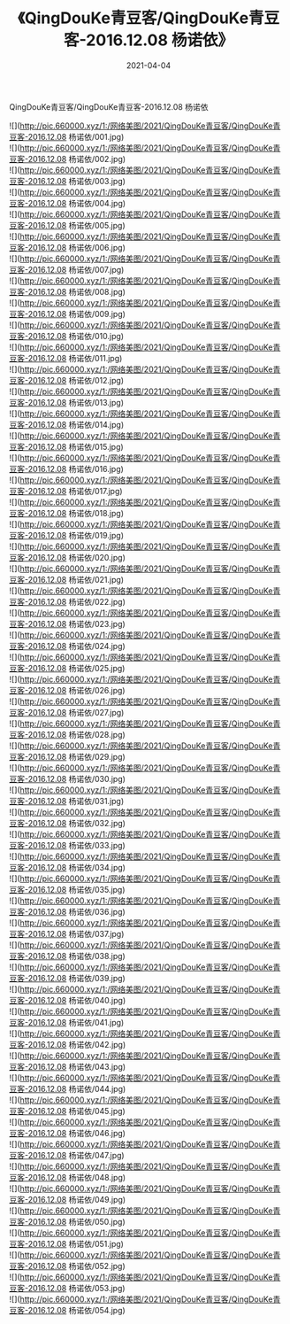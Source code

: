﻿---
layout: post
title:  《QingDouKe青豆客/QingDouKe青豆客-2016.12.08 杨诺依》
date:   2021-04-04
img: http://pic.660000.xyz/1:/网络美图/2021/QingDouKe青豆客/QingDouKe青豆客-2016.12.08 杨诺依/000.jpg
categories: [美女, 清纯, 唯美]
---

QingDouKe青豆客/QingDouKe青豆客-2016.12.08 杨诺依

 ![](http://pic.660000.xyz/1:/网络美图/2021/QingDouKe青豆客/QingDouKe青豆客-2016.12.08 杨诺依/001.jpg) <br>![](http://pic.660000.xyz/1:/网络美图/2021/QingDouKe青豆客/QingDouKe青豆客-2016.12.08 杨诺依/002.jpg) <br>![](http://pic.660000.xyz/1:/网络美图/2021/QingDouKe青豆客/QingDouKe青豆客-2016.12.08 杨诺依/003.jpg) <br>![](http://pic.660000.xyz/1:/网络美图/2021/QingDouKe青豆客/QingDouKe青豆客-2016.12.08 杨诺依/004.jpg) <br>![](http://pic.660000.xyz/1:/网络美图/2021/QingDouKe青豆客/QingDouKe青豆客-2016.12.08 杨诺依/005.jpg) <br>![](http://pic.660000.xyz/1:/网络美图/2021/QingDouKe青豆客/QingDouKe青豆客-2016.12.08 杨诺依/006.jpg) <br>![](http://pic.660000.xyz/1:/网络美图/2021/QingDouKe青豆客/QingDouKe青豆客-2016.12.08 杨诺依/007.jpg) <br>![](http://pic.660000.xyz/1:/网络美图/2021/QingDouKe青豆客/QingDouKe青豆客-2016.12.08 杨诺依/008.jpg) <br>![](http://pic.660000.xyz/1:/网络美图/2021/QingDouKe青豆客/QingDouKe青豆客-2016.12.08 杨诺依/009.jpg) <br>![](http://pic.660000.xyz/1:/网络美图/2021/QingDouKe青豆客/QingDouKe青豆客-2016.12.08 杨诺依/010.jpg) <br>![](http://pic.660000.xyz/1:/网络美图/2021/QingDouKe青豆客/QingDouKe青豆客-2016.12.08 杨诺依/011.jpg) <br>![](http://pic.660000.xyz/1:/网络美图/2021/QingDouKe青豆客/QingDouKe青豆客-2016.12.08 杨诺依/012.jpg) <br>![](http://pic.660000.xyz/1:/网络美图/2021/QingDouKe青豆客/QingDouKe青豆客-2016.12.08 杨诺依/013.jpg) <br>![](http://pic.660000.xyz/1:/网络美图/2021/QingDouKe青豆客/QingDouKe青豆客-2016.12.08 杨诺依/014.jpg) <br>![](http://pic.660000.xyz/1:/网络美图/2021/QingDouKe青豆客/QingDouKe青豆客-2016.12.08 杨诺依/015.jpg) <br>![](http://pic.660000.xyz/1:/网络美图/2021/QingDouKe青豆客/QingDouKe青豆客-2016.12.08 杨诺依/016.jpg) <br>![](http://pic.660000.xyz/1:/网络美图/2021/QingDouKe青豆客/QingDouKe青豆客-2016.12.08 杨诺依/017.jpg) <br>![](http://pic.660000.xyz/1:/网络美图/2021/QingDouKe青豆客/QingDouKe青豆客-2016.12.08 杨诺依/018.jpg) <br>![](http://pic.660000.xyz/1:/网络美图/2021/QingDouKe青豆客/QingDouKe青豆客-2016.12.08 杨诺依/019.jpg) <br>![](http://pic.660000.xyz/1:/网络美图/2021/QingDouKe青豆客/QingDouKe青豆客-2016.12.08 杨诺依/020.jpg) <br>![](http://pic.660000.xyz/1:/网络美图/2021/QingDouKe青豆客/QingDouKe青豆客-2016.12.08 杨诺依/021.jpg) <br>![](http://pic.660000.xyz/1:/网络美图/2021/QingDouKe青豆客/QingDouKe青豆客-2016.12.08 杨诺依/022.jpg) <br>![](http://pic.660000.xyz/1:/网络美图/2021/QingDouKe青豆客/QingDouKe青豆客-2016.12.08 杨诺依/023.jpg) <br>![](http://pic.660000.xyz/1:/网络美图/2021/QingDouKe青豆客/QingDouKe青豆客-2016.12.08 杨诺依/024.jpg) <br>![](http://pic.660000.xyz/1:/网络美图/2021/QingDouKe青豆客/QingDouKe青豆客-2016.12.08 杨诺依/025.jpg) <br>![](http://pic.660000.xyz/1:/网络美图/2021/QingDouKe青豆客/QingDouKe青豆客-2016.12.08 杨诺依/026.jpg) <br>![](http://pic.660000.xyz/1:/网络美图/2021/QingDouKe青豆客/QingDouKe青豆客-2016.12.08 杨诺依/027.jpg) <br>![](http://pic.660000.xyz/1:/网络美图/2021/QingDouKe青豆客/QingDouKe青豆客-2016.12.08 杨诺依/028.jpg) <br>![](http://pic.660000.xyz/1:/网络美图/2021/QingDouKe青豆客/QingDouKe青豆客-2016.12.08 杨诺依/029.jpg) <br>![](http://pic.660000.xyz/1:/网络美图/2021/QingDouKe青豆客/QingDouKe青豆客-2016.12.08 杨诺依/030.jpg) <br>![](http://pic.660000.xyz/1:/网络美图/2021/QingDouKe青豆客/QingDouKe青豆客-2016.12.08 杨诺依/031.jpg) <br>![](http://pic.660000.xyz/1:/网络美图/2021/QingDouKe青豆客/QingDouKe青豆客-2016.12.08 杨诺依/032.jpg) <br>![](http://pic.660000.xyz/1:/网络美图/2021/QingDouKe青豆客/QingDouKe青豆客-2016.12.08 杨诺依/033.jpg) <br>![](http://pic.660000.xyz/1:/网络美图/2021/QingDouKe青豆客/QingDouKe青豆客-2016.12.08 杨诺依/034.jpg) <br>![](http://pic.660000.xyz/1:/网络美图/2021/QingDouKe青豆客/QingDouKe青豆客-2016.12.08 杨诺依/035.jpg) <br>![](http://pic.660000.xyz/1:/网络美图/2021/QingDouKe青豆客/QingDouKe青豆客-2016.12.08 杨诺依/036.jpg) <br>![](http://pic.660000.xyz/1:/网络美图/2021/QingDouKe青豆客/QingDouKe青豆客-2016.12.08 杨诺依/037.jpg) <br>![](http://pic.660000.xyz/1:/网络美图/2021/QingDouKe青豆客/QingDouKe青豆客-2016.12.08 杨诺依/038.jpg) <br>![](http://pic.660000.xyz/1:/网络美图/2021/QingDouKe青豆客/QingDouKe青豆客-2016.12.08 杨诺依/039.jpg) <br>![](http://pic.660000.xyz/1:/网络美图/2021/QingDouKe青豆客/QingDouKe青豆客-2016.12.08 杨诺依/040.jpg) <br>![](http://pic.660000.xyz/1:/网络美图/2021/QingDouKe青豆客/QingDouKe青豆客-2016.12.08 杨诺依/041.jpg) <br>![](http://pic.660000.xyz/1:/网络美图/2021/QingDouKe青豆客/QingDouKe青豆客-2016.12.08 杨诺依/042.jpg) <br>![](http://pic.660000.xyz/1:/网络美图/2021/QingDouKe青豆客/QingDouKe青豆客-2016.12.08 杨诺依/043.jpg) <br>![](http://pic.660000.xyz/1:/网络美图/2021/QingDouKe青豆客/QingDouKe青豆客-2016.12.08 杨诺依/044.jpg) <br>![](http://pic.660000.xyz/1:/网络美图/2021/QingDouKe青豆客/QingDouKe青豆客-2016.12.08 杨诺依/045.jpg) <br>![](http://pic.660000.xyz/1:/网络美图/2021/QingDouKe青豆客/QingDouKe青豆客-2016.12.08 杨诺依/046.jpg) <br>![](http://pic.660000.xyz/1:/网络美图/2021/QingDouKe青豆客/QingDouKe青豆客-2016.12.08 杨诺依/047.jpg) <br>![](http://pic.660000.xyz/1:/网络美图/2021/QingDouKe青豆客/QingDouKe青豆客-2016.12.08 杨诺依/048.jpg) <br>![](http://pic.660000.xyz/1:/网络美图/2021/QingDouKe青豆客/QingDouKe青豆客-2016.12.08 杨诺依/049.jpg) <br>![](http://pic.660000.xyz/1:/网络美图/2021/QingDouKe青豆客/QingDouKe青豆客-2016.12.08 杨诺依/050.jpg) <br>![](http://pic.660000.xyz/1:/网络美图/2021/QingDouKe青豆客/QingDouKe青豆客-2016.12.08 杨诺依/051.jpg) <br>![](http://pic.660000.xyz/1:/网络美图/2021/QingDouKe青豆客/QingDouKe青豆客-2016.12.08 杨诺依/052.jpg) <br>![](http://pic.660000.xyz/1:/网络美图/2021/QingDouKe青豆客/QingDouKe青豆客-2016.12.08 杨诺依/053.jpg) <br>![](http://pic.660000.xyz/1:/网络美图/2021/QingDouKe青豆客/QingDouKe青豆客-2016.12.08 杨诺依/054.jpg) <br>